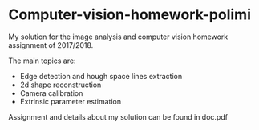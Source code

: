 # Computer-vision-homework-polimi
My solution for the image analysis and computer vision homework assignment of 2017/2018.

The main topics are:
- Edge detection and hough space lines extraction
- 2d shape reconstruction
- Camera calibration
- Extrinsic parameter estimation

Assignment and details about my solution can be found in doc.pdf


